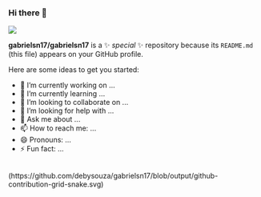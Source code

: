 ### Hi there 👋


[![](https://img.shields.io/badge/LinkedIn-0077B5?style=for-the-badge&logo=linkedin&logoColor=white)](https://www.linkedin.com/in//)

**gabrielsn17/gabrielsn17** is a ✨ _special_ ✨ repository because its `README.md` (this file) appears on your GitHub profile.

Here are some ideas to get you started:

- 🔭 I’m currently working on ...
- 🌱 I’m currently learning ...
- 👯 I’m looking to collaborate on ...
- 🤔 I’m looking for help with ...
- 💬 Ask me about ...
- 📫 How to reach me: ...
- 😄 Pronouns: ...
- ⚡ Fun fact: ...

</br>
(https://github.com/debysouza/gabrielsn17/blob/output/github-contribution-grid-snake.svg)
